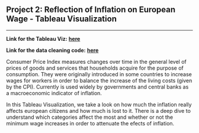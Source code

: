 ## Project 2: Reflection of Inflation on European Wage - Tableau Visualization

---

**Link for the Tableau Viz:** <b><a href="https://public.tableau.com/views/ReflectionofInflationonEuropeanWage/ReflectionofInflationonEuropeanWage?:language=pt-BR&:display_count=n&:origin=viz_share_link" target="_blank">**here**</a></b>

**Link for the data cleaning code:** <b><a href="https://github.com/pccostapt/european-inflation/blob/main/European_Inflation.ipynb" target="_blank">**here**</a></b>

Consumer Price Index measures changes over time in the general level of prices of goods and services that households acquire for the purpose of consumption. They were originally introduced in some countries to increase wages for workers in order to balance the increase of the living costs (given by the CPI). Currently is used widely by governments and central banks as a macroeconomic indicator of inflation.

In this Tableau Visualization, we take a look on how much the inflation really affects european citizens and how much is lost to it. There is a deep dive to understand which categories affect the most and whether or not the minimum wage increases in order to attenuate the efects of inflation.
